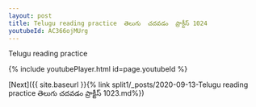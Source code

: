```yaml
---
layout: post
title: Telugu reading practice  తెలుగు  చదవడం  ప్రాక్టీస్ 1024
youtubeId: AC366ojMUrg
---
```

 
 
Telugu reading practice
 
 
 
 
 


{% include youtubePlayer.html id=page.youtubeId %}
 
[Next]({{ site.baseurl }}{% link  split1/_posts/2020-09-13-Telugu reading practice  తెలుగు  చదవడం  ప్రాక్టీస్ 1023.md%})
 
